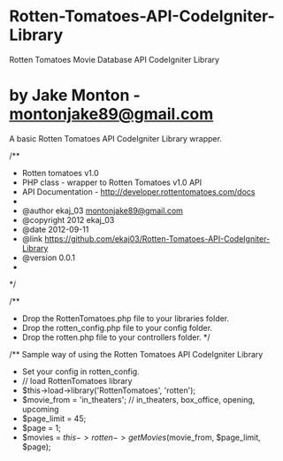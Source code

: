 Rotten-Tomatoes-API-CodeIgniter-Library
=======================================
Rotten Tomatoes Movie Database API CodeIgniter Library

by Jake Monton - <montonjake89@gmail.com>
======================================
A basic Rotten Tomatoes API CodeIgniter Library wrapper.

/**
 * Rotten tomatoes v1.0 
 * PHP class - wrapper to Rotten Tomatoes v1.0 API
 * API Documentation - http://developer.rottentomatoes.com/docs
 * 
 * @author ekaj_03 <montonjake89@gmail.com>
 * @copyright 2012 ekaj_03
 * @date 2012-09-11
 * @link https://github.com/ekaj03/Rotten-Tomatoes-API-CodeIgniter-Library
 * @version 0.0.1
 * 
 */

/**
 * Drop the RottenTomatoes.php file to your libraries folder.
 * Drop the rotten_config.php file to your config folder.
 * Drop the rotten.php file to your controllers folder. 
 */

/** Sample way of using the Rotten Tomatoes API CodeIgniter Library
 * Set your config in rotten_config.
 * // load RottenTomatoes library
 * $this->load->library('RottenTomatoes', 'rotten');
 * $movie_from = 'in_theaters';  // in_theaters, box_office, opening, upcoming 
 * $page_limit = 45;
 * $page = 1;
 * $movies = $this->rotten->getMovies($movie_from, $page_limit, $page);  

